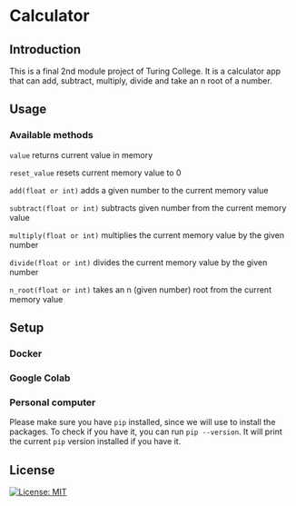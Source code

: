 # Calculator

## Introduction
This is a final 2nd module project of Turing College. It is a calculator app that can add, subtract, multiply, divide and take an n root of a number.

## Usage

### Available methods

`value` returns current value in memory

`reset_value` resets current memory value to 0

`add(float or int)` adds a given number to the current memory value

`subtract(float or int)` subtracts given number from the current memory value

`multiply(float or int)` multiplies the current memory value by the given number

`divide(float or int)` divides the current memory value by the given number

`n_root(float or int)` takes an n (given number) root from the current memory value

## Setup

### Docker

### Google Colab

### Personal computer
Please make sure you have `pip` installed, since we will use to install the packages.
To check if you have it, you can run `pip --version`. It will print the current `pip` version
installed if you have it.


## License

[![License: MIT](https://img.shields.io/badge/License-MIT-yellow.svg)](https://opensource.org/licenses/MIT)